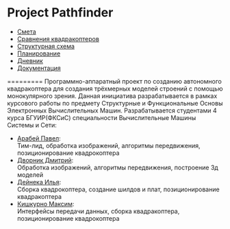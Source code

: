 
# Project Pathfinder

* [Смета](https://docs.google.com/spreadsheets/d/1C4ZWYfL_dpahk5ZyMGiEqAj_xCu-5W8fVgApKHZqpdc/edit?usp=sharing)
* [Сравнения квадракоптеров](https://docs.google.com/spreadsheets/d/1HQJP0jHG34jIxu3yz2FGzEjPffqKhuN_xqDL0eSfckQ/edit?usp=sharing)
* [Структурная схема](https://www.lucidchart.com/invitations/accept/95d80432-29b0-4f8f-9477-1a1ccf62f912)
* [Планирование](https://docs.google.com/document/d/12jamCnUTxGByp8_RpHTl7Sly5GyypFapsYD07BdgryU/edit?usp=sharing)
* [Дневник](https://docs.google.com/document/d/1P_dgxAanFvxMPsYFByy8oyPoNq4PCfe6LbRTlZeAqtE/edit?usp=sharing)
* [Документация]()

=========
Программно-аппаратный проект по созданию автономного квадракоптера для создания трёхмерных моделей строений с помощью монокулярного зрения. Данная инициатива разрабатывается в рамках курсового работы по предмету Структурные и Функциональные Основы Электронных Вычислительных Машин. Разрабатывается студентами 4 курса БГУИР(ФКСиС) специальности Вычислительные Машины Системы и Сети:
* [Арабей Павел](https://github.com/J-Roux):                 
Тим-лид, обработка изображений, алгоритмы передвижения, позиционирование квадрокоптера
* [Дворник Дмитрий](https://github.com/dimdim1661359):       
Обработка изображений, алгоритмы передвижения, построение 3д моделей
* [Дейнека Илья](https://github.com/IlyaDeineka):            
Сборка квадрокоптера, создание шилдов и плат, позиционирование квадракоптера             
* [Кишкурно Максим](https://github.com/StarGrif):            
Интерфейсы передачи данных, сборка квадракоптера, позиционирование квадрокоптера  
